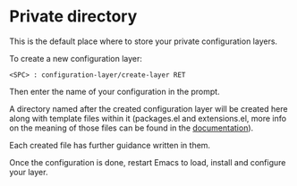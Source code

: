 # Private directory

This is the default place where to store your private configuration layers.

To create a new configuration layer:

    <SPC> : configuration-layer/create-layer RET

Then enter the name of your configuration in the prompt.

A directory named after the created configuration layer will be created here
along with template files within it (packages.el and extensions.el, more info
on the meaning of those files can be found in the [documentation][conf_layers]).

Each created file has further guidance written in them.

Once the configuration is done, restart Emacs to load, install and configure
your layer.

[conf_layers]: https://github.com/syl20bnr/spacemacs/blob/master/doc/DOCUMENTATION.org#extensions-and-packages
